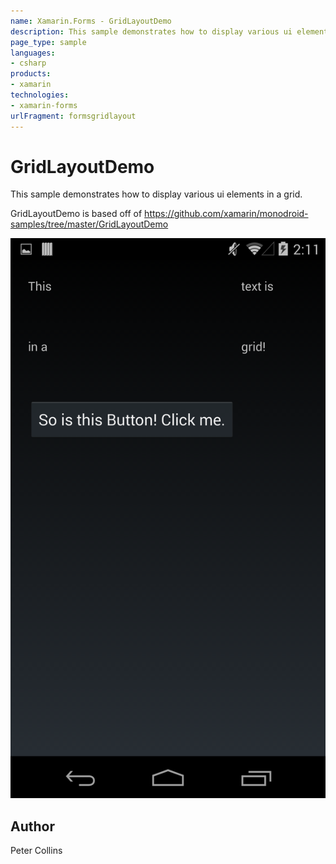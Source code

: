 ```yaml
---
name: Xamarin.Forms - GridLayoutDemo
description: This sample demonstrates how to display various ui elements in a grid. GridLayoutDemo is based off of...
page_type: sample
languages:
- csharp
products:
- xamarin
technologies:
- xamarin-forms
urlFragment: formsgridlayout
---
```

# GridLayoutDemo
	
This sample demonstrates how to display various ui elements in a grid.

GridLayoutDemo is based off of https://github.com/xamarin/monodroid-samples/tree/master/GridLayoutDemo
	
![GridLayoutDemo application screenshot](Screenshots/GridLayoutAndroid.png "GridLayoutDemo application screenshot")

## Author
Peter Collins
